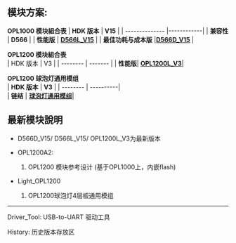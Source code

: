 ## 模块方案:

**OPL1000 模块組合表**
| **HDK 版本**    | **V15** |
| -------------- |------------|
| **兼容性**      | **D566**  |
| **性能版**      | **[D566L_V15](https://github.com/Opulinks-Tech/OPL1000-HDK/raw/master/Module/OPL1000A2_D566L_EXLDO.rar)** |
| **最佳功耗与成本版** |**[D566D_V15](https://github.com/Opulinks-Tech/OPL1000-HDK/raw/master/Module/OPL1000A2_D566D_Internal.rar)** | 
  
  
**OPL1200 模块組合表**  
| HDK 版本  |    V3    |
| -------- |  ------- |
| **性能版**| **[OPL1200L_V3](https://github.com/Opulinks-Tech/OPL1000-HDK/raw/master/Module/V01_OPL1200A2_D566L_EXLDO.rar)**|
  
**OPL1200 球泡灯通用模组**  
| **HDK 版本** |   **V3**   |
| --------  |  ----------|  
|  **链结** |  **[球泡灯通用模组](https://github.com/Opulinks-Tech/OPL1000-HDK/raw/master/Module/OPL1200A2-Ball-light-module_V3.rar)**|


## 最新模块說明
* D566D_V15/ D566L_V15/ OPL1200L_V3为最新版本  
    
* OPL1200A2:  
  1. OPL1200 模块参考设计 (基于OPL1000上，内嵌flash)  
  
* Light_OPL1200 
  1. OPL1200球泡灯4层板通用模组  
  
---
Driver_Tool: USB-to-UART 驱动工具

History: 历史版本存放区
